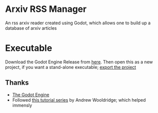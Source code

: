 # Arxiv RSS Manager
An rss arxiv reader created using Godot, which allows one to build up a database of arxiv articles

# Executable
Download the Godot Engine Release from [here](https://godotengine.org/download/). Then open this as a new project, if you want a stand-alone executable; [export the project](https://docs.godotengine.org/en/stable/getting_started/workflow/export/exporting_projects.html)

## Thanks
* [The Godot Engine](https://github.com/godotengine/godot)
* Followed [this tutorial series](https://dev.to/triptych/writing-an-rss-reader-in-godot-tutorial-series-3hca) by Andrew Wooldridge; which helped immensly
